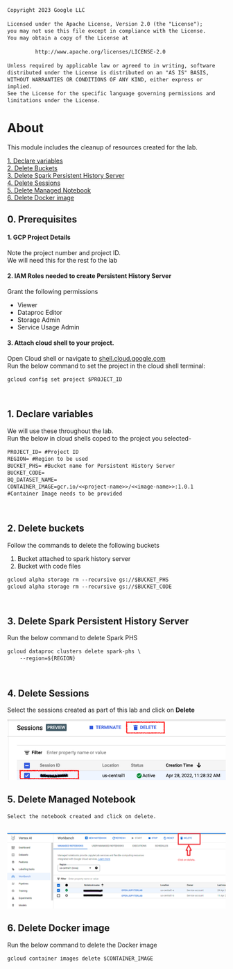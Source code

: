 <!---->
	Copyright 2023 Google LLC

	Licensed under the Apache License, Version 2.0 (the "License");
	you may not use this file except in compliance with the License.
	You may obtain a copy of the License at

			 http://www.apache.org/licenses/LICENSE-2.0

	Unless required by applicable law or agreed to in writing, software
	distributed under the License is distributed on an "AS IS" BASIS,
	WITHOUT WARRANTIES OR CONDITIONS OF ANY KIND, either express or implied.
	See the License for the specific language governing permissions and
	limitations under the License.
 <!---->

# About

This module includes the cleanup of resources created for the lab.

[1. Declare variables](06-cleanup.md#1-declare-variables)<br>
[2. Delete Buckets](06-cleanup.md#2-delete-buckets)<br>
[3. Delete Spark Persistent History Server](06-cleanup.md#3-delete-spark-persistent-history-server)<br>
[4. Delete Sessions](06-cleanup.md#4-delete-sessions)<br>
[5. Delete Managed Notebook](06-cleanup.md#5-delete-managed-notebook)<br>
[6. Delete Docker image](06-cleanup.md#6-delete-docker-image)<br>


## 0. Prerequisites

#### 1. GCP Project Details
Note the project number and project ID. <br>
We will need this for the rest fo the lab

#### 2. IAM Roles needed to create Persistent History Server
Grant the following permissions
- Viewer
- Dataproc Editor
- Storage Admin
- Service Usage Admin


#### 3. Attach cloud shell to your project.
Open Cloud shell or navigate to [shell.cloud.google.com](https://shell.cloud.google.com) <br>
Run the below command to set the project in the cloud shell terminal:
```
gcloud config set project $PROJECT_ID

```

<br>

## 1. Declare variables

We will use these throughout the lab. <br>
Run the below in cloud shells coped to the project you selected-

```
PROJECT_ID= #Project ID
REGION= #Region to be used
BUCKET_PHS= #Bucket name for Persistent History Server
BUCKET_CODE=
BQ_DATASET_NAME=
CONTAINER_IMAGE=gcr.io/<<project-name>>/<<image-name>>:1.0.1 #Container Image needs to be provided

```

<br>

## 2. Delete buckets

Follow the commands to delete the following buckets
1. Bucket attached to spark history server
2. Bucket with code files

```
gcloud alpha storage rm --recursive gs://$BUCKET_PHS
gcloud alpha storage rm --recursive gs://$BUCKET_CODE
```

<br>

## 3. Delete Spark Persistent History Server

Run the below command to delete Spark PHS

```
gcloud dataproc clusters delete spark-phs \
	--region=${REGION}
```

<br>



## 4. Delete Sessions

Select the sessions created as part of this lab and click on **Delete**
<br>

<kbd>
<img src=../images/sessions6.png />
</kbd>

<br>

## 5. Delete Managed Notebook

    Select the notebook created and click on delete.

 <br>

<kbd>
<img src=../images/sessions7.png />
</kbd>

<br>

## 6. Delete Docker image

Run the below command to delete the Docker image

```
gcloud container images delete $CONTAINER_IMAGE
